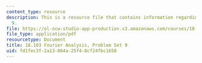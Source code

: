 ```yaml
---
content_type: resource
description: This is a resource file that contains information regarding problem set
  9.
file: https://ol-ocw-studio-app-production.s3.amazonaws.com/courses/18-103-fourier-analysis-fall-2013/fd1fec3f2a13064a25f40cf24fbc1650_MIT18_103F13_pset9.pdf
file_type: application/pdf
resourcetype: Document
title: 18.103 Fourier Analysis, Problem Set 9
uid: fd1fec3f-2a13-064a-25f4-0cf24fbc1650
---
```

